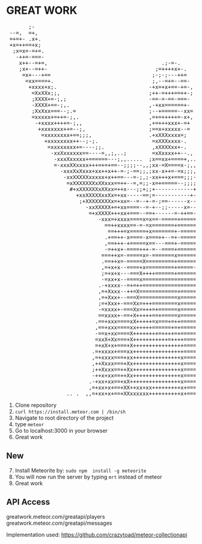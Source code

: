 GREAT WORK
==========
<pre>
       ;-                                                                            
 --=,  =+,                                                                           
 =+=+- .x+.                                                                          
 +x=++==+x;                                                                          
  ;x=x=-=+=.                                                                         
   -++=-===-                                                                         
    x++--=+=,                                    .;-=-.                              
    ;x+--=++-                                  ;=++++x+-.                            
     =x+---+==                                ;-;-;---++=                            
      =xx====+.                               ;,--=+=--==-                           
       +xxxx+x;.                             -+x=+x+==-+=-,                          
        =XxXXx;;,                            ;++-=+++==++-;                          
        ;XXXX+=-;,;                          -==-=-==-===-                           
        -XXXX+==-;,.                         ,-+xx======+-                           
        ;XxXxx===--;.=                       ;--+=====--xx=                          
        =xxxxx+=++=-;,.                      ,=+=+++++=-x+,                          
         -+xxxx++++=-;,,                     ,+=+++xxx+-=+                           
          +xxxxxxx++=--;,                    ;==x+xxxxx--=                           
           =xxxxxxxx+==;;;,                  .+xXXXxxxx=;                            
            +xxxxxxxx++--;-;.                 =xXXXxxxx-.                            
             =xxxxxxxx+=----;;.               ,xXXXXxx+-.                            
              -xxXxxxxxx==----=,,;,..;        =xXxxxx++--.,                          
               -xxxXxxxxx+======---;,,.....  ;x==xx+====+,..                         
               =-xxxXXxxxx+++=+=+==--;;;;--,,;xx-=X====x-;,,,..                      
                 -xxxXxXxxx+xx++x++-=-;-==;;,;xx-x++=-=x;;;,;,,,,...                 
                  -xxXXXXXxxxxx+x++==---=-;,;-xx+++x+===;;;-=;;;;;;,..,              
                   =xXXXXXXXxXXxxx==++--=,=;;-x=+=====--;;;;=;;;--;;;;.              
                    #+xXXXXXXxXXxx=++x---;;+;;+------------+--------;-;.             
                      +xxXXXXXxxXx=+xx-----==;=-----------+-------=--=-,.            
                       ;+XXXXXXXXx=+xx=--=--+-=-;==------x--------=--=--,            
                         -xxXXXXX+=+xx====--=-+--;;-----x=--------=-=+===;,          
                          =+xXXXX+++xx+===--==+------=-++==------==-=xxxx+-.         
                             -xxx=+xxxx====x=x==-=====+======-----=-++x=---;         
                               ==++xxxx==-=-=x=======+======--------xx===---.        
                                ==+++=x=====+x=======+-======-------xxxx+=---,       
                               .+==++-x====-x===++--=+-=======------Xxxxxx+=-;,      
                               ,==+++-+=====x==---===+-======-==---=Xxx+++x+=-;.     
                               -=++x+-====+++-=--====+======-===--==XXx+======-;     
                              ===++x=-=====x=-=======x======-==-=--=XXXxx+==-==-;#   
                              .==++x=-=====X=========+======-==-=--+XXXXXx++=----;   
                              ,=+x+x--====+x=========+=====-==-=---+=XXXXXxx+=-;;;.  
                              ;=+x+x---===X++++======+==========---= -xXxXXxxxxx+=.  
                              -=xx+x--====x======================--=  -xxXXXx++xx+-  
                             .-+xxxx--=+=++======================---   +X+x+=++++x=  
                             ,=+Xxxx--++=X============+==========---  =xxx=+xXxXx+-  
                             ,=+Xxx+--===X============x===========-- -x+====++xxx=   
                             ;=+Xxx+-===Xx=+++========x===========-,.=x====++++x+;   
                             -=xxxx+-===Xx=+++=+======x===========--x+====+xxxxx-    
                             ==xxxx+-==+X+++++==+=====x===========-x+==+xxxxxXx+     
                            .==+xxx====xX+++++=x===+=++===============++xxxxxx+;     
                            ,==+xxx====xx+++++======+=+============x=++xxxxxxx;      
                            -==x+xx====X++++++++=++++=+=============X+xxxxxxx-       
                            =xxX+Xx===+X+++++++++++=++++==========-xXxxxxxXx-        
                            =+xX+x+===+X++++++++++++++++===========XXXxxxXx-         
                           .=+xxxx+===xx++++++++++++++++===========xXXxXXx,          
                           ,=+xxxx===+xx+++++++++++++++x===========xXXXXx=           
                           ,++Xxxx===+Xx+++++++++++++++x============+Xx=             
                           ;++Xxxx==++Xx+++++++++++++++x==========-x +#              
                           -++x+xx==++Xx+++++++++++++++x==========-.                 
                          .-+xx+xx==+xX++++++++++++++++x==========-.                 
                          ,=+xx+x+==+XX++xx+xx+++++++++x+=========-.                 
                   .. .  ,,=+xx+x+==+XXxxxxxx++++++++++x+=========-....   
</pre>
1. Clone repository
2. ```curl https://install.meteor.com | /bin/sh```
3. Navigate to root directory of the project
4. type ```meteor```
5. Go to localhost:3000 in your browser
6. Great work

New
--------------
7. Install Meteorite by: ```sudo npm  install -g meteorite ```
8. You will now run the server by typing ```mrt``` instead of meteor
9. Great work


API Access
--------------
greatwork.meteor.com/greatapi/players
greatwork.meteor.com/greatapi/messages

Implementation used: https://github.com/crazytoad/meteor-collectionapi